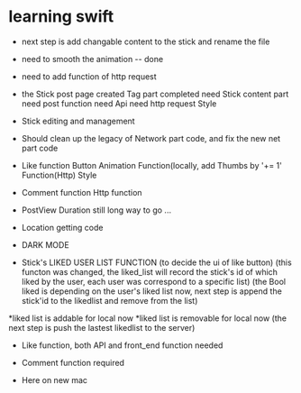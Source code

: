 # learning swift
* next step is add changable content to the stick and rename the file
* need to smooth the animation -- done
* need to add function of http request
* the Stick post page
	created
	Tag part completed
	need Stick content part
	need post function
	need Api
	need http request
	Style
* Stick editing and management
* Should clean up the legacy of Network part code, and fix the new net part code
* Like function
	Button
	Animation
	Function(locally, add Thumbs by '+= 1'
	Function(Http)
	Style
* Comment function
	Http function
* PostView Duration
  still long way to go ...
* Location getting code

* DARK MODE

* Stick's LIKED USER LIST FUNCTION (to decide the ui of like button)
	(this functon was changed, the liked_list will record the stick's id of which liked by the user, each user was correspond to a specific list)
	(the Bool liked is depending on the user's liked list now, next step is append the stick'id to the likedlist and remove from the list)

*liked list is addable for local now
*liked list is removable for local now (the next step is push the lastest likedlist to the server)

* Like function, both API and front_end function needed

* Comment function required

* Here on new mac
